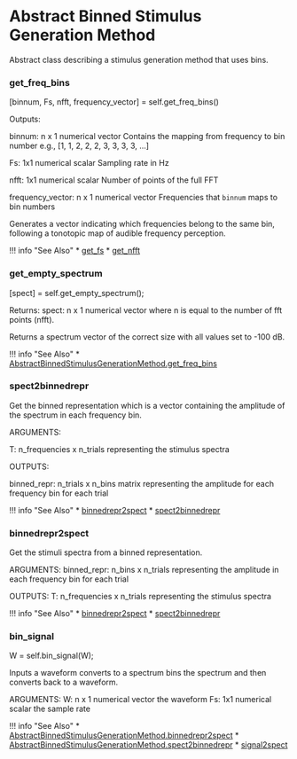 # Abstract Binned Stimulus Generation Method 
 
Abstract class describing a stimulus generation method that uses bins.

### get_freq_bins

[binnum, Fs, nfft, frequency_vector] = self.get_freq_bins()  

Outputs:

binnum: n x 1 numerical vector
Contains the mapping from frequency to bin number
e.g., [1, 1, 2, 2, 2, 3, 3, 3, 3, ...]

Fs: 1x1 numerical scalar
Sampling rate in Hz

nfft: 1x1 numerical scalar
Number of points of the full FFT

frequency_vector: n x 1 numerical vector
Frequencies that `binnum` maps to bin numbers

Generates a vector indicating
which frequencies belong to the same bin,
following a tonotopic map of audible frequency perception.



!!! info "See Also"
    * [get_fs](../AbstractStimulusGenerationMethod/AbstractStimulusGenerationMethod.get_fs)
    * [get_nfft](../AbstractStimulusGenerationMethod/AbstractStimulusGenerationMethod.get_nfft)





### get_empty_spectrum

[spect] = self.get_empty_spectrum();

Returns:
spect: n x 1 numerical vector
where n is equal to the number of fft points (nfft).

Returns a spectrum vector of the correct size
with all values set to -100 dB.



!!! info "See Also"
    * [AbstractBinnedStimulusGenerationMethod.get_freq_bins](../AbstractBinnedStimulusGenerationMethod/#get_freq_bins)





### spect2binnedrepr

Get the binned representation
which is a vector containing the amplitude
of the spectrum in each frequency bin.

ARGUMENTS:

T: n_frequencies x n_trials
representing the stimulus spectra

OUTPUTS:

binned_repr: n_trials x n_bins matrix
representing the amplitude for each frequency bin
for each trial



!!! info "See Also"
    * [binnedrepr2spect](../../utils/#binnedrepr2spect)
    * [spect2binnedrepr](../../utils/#spect2binnedrepr)





### binnedrepr2spect

Get the stimuli spectra from a binned representation.

ARGUMENTS:
binned_repr: n_bins x n_trials
representing the amplitude in each frequency bin
for each trial

OUTPUTS:
T: n_frequencies x n_trials
representing the stimulus spectra



!!! info "See Also"
    * [binnedrepr2spect](../../utils/#binnedrepr2spect)
    * [spect2binnedrepr](../../utils/#spect2binnedrepr)





### bin_signal

W = self.bin_signal(W);

Inputs a waveform
converts to a spectrum
bins the spectrum
and then converts back to a waveform.

ARGUMENTS:
W: n x 1 numerical vector
the waveform
Fs: 1x1 numerical scalar
the sample rate



!!! info "See Also"
    * [AbstractBinnedStimulusGenerationMethod.binnedrepr2spect](../AbstractBinnedStimulusGenerationMethod/#binnedrepr2spect)
    * [AbstractBinnedStimulusGenerationMethod.spect2binnedrepr](../AbstractBinnedStimulusGenerationMethod/#spect2binnedrepr)
    * [signal2spect](../../utils/#signal2spect)



